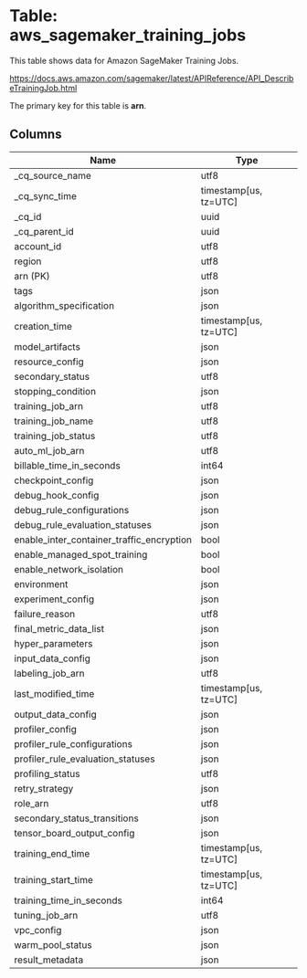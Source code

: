 # Table: aws_sagemaker_training_jobs

This table shows data for Amazon SageMaker Training Jobs.

https://docs.aws.amazon.com/sagemaker/latest/APIReference/API_DescribeTrainingJob.html

The primary key for this table is **arn**.

## Columns

| Name          | Type          |
| ------------- | ------------- |
|_cq_source_name|utf8|
|_cq_sync_time|timestamp[us, tz=UTC]|
|_cq_id|uuid|
|_cq_parent_id|uuid|
|account_id|utf8|
|region|utf8|
|arn (PK)|utf8|
|tags|json|
|algorithm_specification|json|
|creation_time|timestamp[us, tz=UTC]|
|model_artifacts|json|
|resource_config|json|
|secondary_status|utf8|
|stopping_condition|json|
|training_job_arn|utf8|
|training_job_name|utf8|
|training_job_status|utf8|
|auto_ml_job_arn|utf8|
|billable_time_in_seconds|int64|
|checkpoint_config|json|
|debug_hook_config|json|
|debug_rule_configurations|json|
|debug_rule_evaluation_statuses|json|
|enable_inter_container_traffic_encryption|bool|
|enable_managed_spot_training|bool|
|enable_network_isolation|bool|
|environment|json|
|experiment_config|json|
|failure_reason|utf8|
|final_metric_data_list|json|
|hyper_parameters|json|
|input_data_config|json|
|labeling_job_arn|utf8|
|last_modified_time|timestamp[us, tz=UTC]|
|output_data_config|json|
|profiler_config|json|
|profiler_rule_configurations|json|
|profiler_rule_evaluation_statuses|json|
|profiling_status|utf8|
|retry_strategy|json|
|role_arn|utf8|
|secondary_status_transitions|json|
|tensor_board_output_config|json|
|training_end_time|timestamp[us, tz=UTC]|
|training_start_time|timestamp[us, tz=UTC]|
|training_time_in_seconds|int64|
|tuning_job_arn|utf8|
|vpc_config|json|
|warm_pool_status|json|
|result_metadata|json|